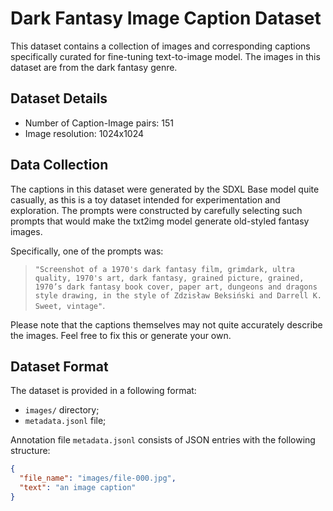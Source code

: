 # Dark Fantasy Image Caption Dataset

This dataset contains a collection of images and corresponding captions specifically curated for fine-tuning text-to-image model. The images in this dataset are from the dark fantasy genre.

## Dataset Details

- Number of Caption-Image pairs: 151
- Image resolution: 1024x1024

## Data Collection

The captions in this dataset were generated by the SDXL Base model quite casually, as this is a toy dataset intended for experimentation and exploration. The prompts were constructed by carefully selecting such prompts that would make the txt2img model generate old-styled fantasy images.

Specifically, one of the prompts was:
> `"Screenshot of a 1970's dark fantasy film, grimdark, ultra quality, 1970's art, dark fantasy, grained picture, grained, 1970’s dark fantasy book cover, paper art, dungeons and dragons style drawing, in the style of Zdzisław Beksiński and Darrell K. Sweet, vintage"`.

Please note that the captions themselves may not quite accurately describe the images. Feel free to fix this or generate your own.

## Dataset Format

The dataset is provided in a following format:
- `images/` directory;
- `metadata.jsonl` file;

Annotation file `metadata.jsonl` consists of JSON entries with the following structure:
```json
{
  "file_name": "images/file-000.jpg",
  "text": "an image caption"
}

```
